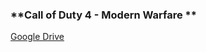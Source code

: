 ### **Call of Duty 4 - Modern Warfare **

[Google Drive](https://docs.google.com/uc?id=1IKG8kLqMOW2IfsDfViLUo3ZYdw3EbQEJ)
